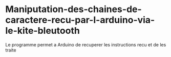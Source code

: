 # Maniputation-des-chaines-de-caractere-recu-par-l-arduino-via-le-kite-bleutooth
Le programme permet a Arduino de recuperer les instructions recu et de les traite

